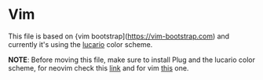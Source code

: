 # Vim

This file is based on {vim bootstrap](https://vim-bootstrap.com) and currently it's using
the [lucario](https://github.com/raphamorim/lucario) color scheme.

**NOTE**: Before moving this file, make sure to install Plug and the lucario color scheme, for neovim check this [link](https://github.com/junegunn/vim-plug#neovim)
and for vim [this](https://github.com/junegunn/vim-plug#vim) one.
